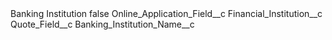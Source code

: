 <?xml version="1.0" encoding="UTF-8"?>
<CustomMetadata xmlns="http://soap.sforce.com/2006/04/metadata" xmlns:xsi="http://www.w3.org/2001/XMLSchema-instance" xmlns:xsd="http://www.w3.org/2001/XMLSchema">
    <label>Banking Institution</label>
    <protected>false</protected>
    <values>
        <field>Online_Application_Field__c</field>
        <value xsi:type="xsd:string">Financial_Institution__c</value>
    </values>
    <values>
        <field>Quote_Field__c</field>
        <value xsi:type="xsd:string">Banking_Institution_Name__c</value>
    </values>
</CustomMetadata>
